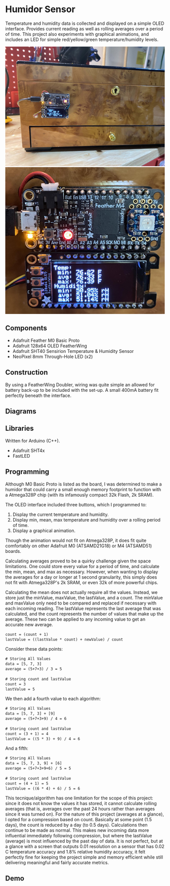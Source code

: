 # Humidor Sensor
Temperature and humidity data is collected and displayed on a simple OLED
interface. Provides current reading as well as rolling averages over a period
of time. This project also experiments with graphical animations, and includes
an LED for simple red/yellow/green temperature/humidity levels.

![humidor](assets/humidor.jpg)
![averages](assets/averages.jpg)

## Components
- Adafruit Feather M0 Basic Proto
- Adafruit 128x64 OLED FeatherWing
- Adafruit SHT40 Sensirion Temperature & Humidity Sensor
- NeoPixel 8mm Through-Hole LED (x2)

## Construction

By using a FeatherWing Doubler, wiring was quite simple an allowed for battery
back-up to be included with the set-up. A small 400mA battery fit perfectly
beneath the interface.

## Diagrams

## Libraries

Written for Arduino (C++).

- Adafruit SHT4x
- FastLED

## Programming

Although M0 Basic Proto is listed as the board, I was determined to make a
humidor that could carry a small enough memory footprint to function with a
Atmega328P chip (with its infamously compact 32k Flash, 2k SRAM).

The OLED interface included three buttons, which I programmed to:

1. Display the current temperature and humidity.
2. Display min, mean, max temperature and humidity over a rolling period of
   time.
3. Display a graphical animation.

Though the animation would not fit on Atmega328P, it does fit quite comfortably
on other Adafruit M0 (ATSAMD21G18) or M4 (ATSAMD51) boards.

Calculating averages proved to be a quirky challenge given the space
limitations. One could store every value for a period of time, and calculate
the min, mean, and max as necessary. However, when wanting to display the
averages for a day or longer at 1 second granularity, this simply does not fit
with Atmega328P's 2k SRAM, or even 32k of more powerful chips.

Calculating the mean does not actually require all the values. Instead, we
store just the minValue, maxValue, the lastValue, and a count. The minValue and
maxValue only need to be compared and replaced if necessary with each incoming
reading. The lastValue represents the last average that was calculated, and the
count represents the number of values that make up the average. These two can
be applied to any incoming value to get an accurate new average.

```
count = (count + 1)
lastValue = ((lastValue * count) + newValue) / count
```

Consider these data points:
```
# Storing All Values
data = [5, 7, 3]
average = (5+7+3) / 3 = 5

# Storing count and lastValue
count = 3
lastValue = 5
```

We then add a fourth value to each algorithm:
```
# Storing All Values
data = [5, 7, 3] + [9]
average = (5+7+3+9) / 4 = 6

# Storing count and lastValue
count = (3 + 1) = 4
lastValue = ((5 * 3) + 9) / 4 = 6
```

And a fifth:
```
# Storing All Values
data = [5, 7, 3, 9] + [6]
average = (5+7+3+9+6) / 5 = 5

# Storing count and lastValue
count = (4 + 1) = 5
lastValue = ((6 * 4) + 6) / 5 = 6
```

This tecnique/algorithm has one limitation for the scope of this project: since
it does not know the values it has stored, it cannot calculate rolling averages
(that is, averages over the past 24 hours rather than averages since it was
turned on). For the nature of this project (averages at a glance), I opted for
a compression based on count. Basically at some point (1.5 days), the count is
reduced by a day (to 0.5 days). Calculations then continue to be made as
normal. This makes new incoming data more influential immediately following
compression, but where the lastValue (average) is most influenced by the past
day of data. It is not perfect, but at a glance with a screen that outputs 0.01
resolution on a sensor that has 0.02 C temperature accuracy and 1.8% relative
humidity accuracy, it felt perfectly fine for keeping the project simple and
memory efficient while still delivering meaningful and fairly accurate metrics.

## Demo

